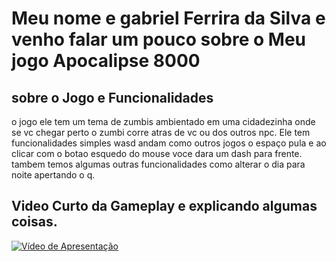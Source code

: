 # Meu nome e gabriel Ferrira da Silva e venho falar um pouco sobre o Meu jogo Apocalipse 8000

## sobre o Jogo e Funcionalidades
o jogo ele tem um tema de zumbis ambientado em uma cidadezinha onde se vc chegar perto o zumbi corre atras de vc ou dos outros npc. Ele tem funcionalidades simples wasd andam como outros jogos o espaço pula e ao clicar com o botao esquedo do mouse voce dara um dash para frente. tambem temos algumas outras funcionalidades como alterar o dia para noite apertando o q.

## Video Curto da Gameplay e explicando algumas coisas.
[![Vídeo de Apresentação](![image](https://github.com/Gabriel-S-E8/Projeto-Jogo/assets/81190339/45aa7ee5-e027-43ef-aa1a-5cf13380531e)
)](https://www.youtube.com/watch?v=8YYgRikKdEQ)
